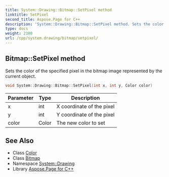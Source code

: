 ```yaml
---
title: System::Drawing::Bitmap::SetPixel method
linktitle: SetPixel
second_title: Aspose.Page for C++
description: 'System::Drawing::Bitmap::SetPixel method. Sets the color of the specified pixel in the bitmap image represented by the current object in C++.'
type: docs
weight: 2100
url: /cpp/system.drawing/bitmap/setpixel/
---
```

## Bitmap::SetPixel method


Sets the color of the specified pixel in the bitmap image represented by the current object.

```cpp
void System::Drawing::Bitmap::SetPixel(int x, int y, Color color)
```


| Parameter | Type | Description |
| --- | --- | --- |
| x | int | X coordinate of the pixel |
| y | int | Y coordinate of the pixel |
| color | Color | The new color to set |

## See Also

* Class [Color](../../color/)
* Class [Bitmap](../)
* Namespace [System::Drawing](../../)
* Library [Aspose.Page for C++](../../../)
